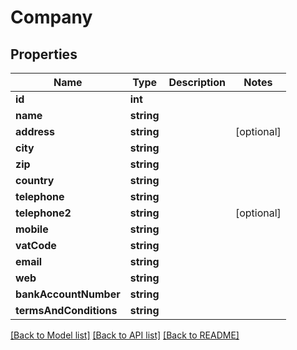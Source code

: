 # Company

## Properties
Name | Type | Description | Notes
------------ | ------------- | ------------- | -------------
**id** | **int** |  | 
**name** | **string** |  | 
**address** | **string** |  | [optional] 
**city** | **string** |  | 
**zip** | **string** |  | 
**country** | **string** |  | 
**telephone** | **string** |  | 
**telephone2** | **string** |  | [optional] 
**mobile** | **string** |  | 
**vatCode** | **string** |  | 
**email** | **string** |  | 
**web** | **string** |  | 
**bankAccountNumber** | **string** |  | 
**termsAndConditions** | **string** |  | 

[[Back to Model list]](../README.md#documentation-for-models) [[Back to API list]](../README.md#documentation-for-api-endpoints) [[Back to README]](../README.md)


